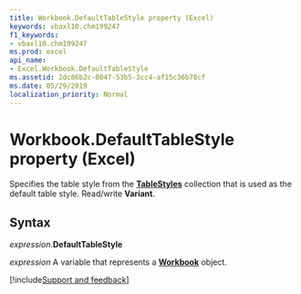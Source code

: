 ```yaml
---
title: Workbook.DefaultTableStyle property (Excel)
keywords: vbaxl10.chm199247
f1_keywords:
- vbaxl10.chm199247
ms.prod: excel
api_name:
- Excel.Workbook.DefaultTableStyle
ms.assetid: 2dc86b2c-0047-53b5-3cc4-af15c36b78cf
ms.date: 05/29/2019
localization_priority: Normal
---
```



# Workbook.DefaultTableStyle property (Excel)

Specifies the table style from the **[TableStyles](Excel.TableStyles.md)** collection that is used as the default table style. Read/write **Variant**.


## Syntax

_expression_.**DefaultTableStyle**

_expression_ A variable that represents a **[Workbook](Excel.Workbook.md)** object.




[!include[Support and feedback](~/includes/feedback-boilerplate.md)]